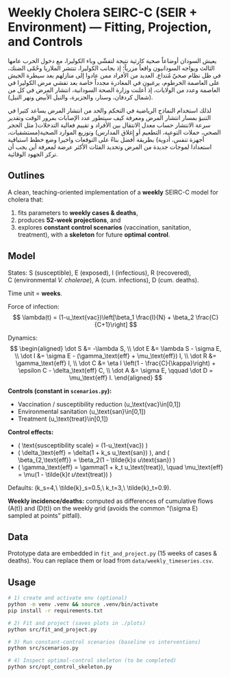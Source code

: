 # Weekly Cholera SEIRC-C (SEIR + Environment) — Fitting, Projection, and Controls

يعيش السودان أوضاعاً صحية كارثية نتيجة لتفشّي وباء الكوليرا، مع دخول الحرب عامها الثالث ويواجه السودانيون واقعاً مزرياً؛ إذ بجانب الكوليرا، تنتشر الملاريا وحُمّى الضنك، في ظل نظام صحيّ مُتداع.
العديد من الأفراد ممن عادوا إلى منازلهم بعد سيطرة الجيش على العاصمة الخرطوم، يرغبون في المغادرة مجدداً خاصة بعد تفشي مرض الكوليرا في العاصمة وعدد من الولايات، إذ أعلنت وزارة الصحة السودانية، انتشار المرض في كل من (شمال كردفان، وسنار، والجزيرة، والنيل الأبيض ونهر النيل).
 
لذلك استخدام النماذج الرياضية في التحكم والحد من انتشار المرض يساعد كثيرا في التنبؤ بمسار انتشار المرض  ومعرفة كيف سيتطور عدد الإصابات بمرور الوقت وتقدير سرعة الانتشار حساب معدل الانتقال بين الأفراد و تقييم فعالية التدخلات( مثل الحجر الصحي، حملات التوعية، التطعيم أو إغلاق المدارس) وتوزيع الموارد الصحية(مستشفيات، أجهزة تنفس، أدوية) بطريقة أفضل بناءً على التوقعات واخيرا وضع خطط استباقية استعدادا لموجات جديدة من المرض وتحديد الفئات الأكثر عرضة لمعرفة أين يجب أن تركز الجهود الوقائية.



## Outlines
A clean, teaching-oriented implementation of a **weekly** SEIRC-C model for cholera that:
1) fits parameters to **weekly cases & deaths**,
2) produces **52-week projections**, and
3) explores **constant control scenarios** (vaccination, sanitation, treatment),
with a **skeleton** for future **optimal control**.

## Model
States: S (susceptible), E (exposed), I (infectious), R (recovered),  
C (environmental *V. cholerae*), A (cum. infections), D (cum. deaths).

Time unit = **weeks**.

Force of infection:
$$
\lambda(t) = (1-u_\text{vac})\left[\beta_1 \frac{I}{N} + \beta_2 \frac{C}{C+1}\right]
$$

Dynamics:
$$
\begin{aligned}
\dot S &= -\lambda S, \\
\dot E &= \lambda S - \sigma E, \\
\dot I &= \sigma E - (\gamma_\text{eff} + \mu_\text{eff}) I, \\
\dot R &= \gamma_\text{eff} I, \\
\dot C &= \eta I \left(1 - \frac{C}{\kappa}\right) + \epsilon C - \delta_\text{eff} C, \\
\dot A &= \sigma E, \qquad
\dot D = \mu_\text{eff} I.
\end{aligned}
$$

**Controls (constant in `scenarios.py`):**
- Vaccination / susceptibility reduction \(u_\text{vac}\in[0,1]\)
- Environmental sanitation \(u_\text{san}\in[0,1]\)
- Treatment \(u_\text{treat}\in[0,1]\)

**Control effects:**
- \( \text{susceptibility scale} = (1-u_\text{vac}) \)
- \( \delta_\text{eff} = \delta(1 + k_s u_\text{san}) \), and \( \beta_{2,\text{eff}} = \beta_2(1 - \tilde{k}_s u_\text{san}) \)
- \( \gamma_\text{eff} = \gamma(1 + k_t u_\text{treat}), \quad \mu_\text{eff} = \mu(1 - \tilde{k}_t u_\text{treat}) \)

Defaults: \(k_s=4,\ \tilde{k}_s=0.5,\ k_t=3,\ \tilde{k}_t=0.9\).

**Weekly incidence/deaths:** computed as differences of cumulative flows \(A(t)\) and \(D(t)\) on the weekly grid (avoids the common “\(\sigma E\) sampled at points” pitfall).

## Data
Prototype data are embedded in `fit_and_project.py` (15 weeks of cases & deaths). You can replace them or load from `data/weekly_timeseries.csv`.

## Usage
```bash
# 1) create and activate env (optional)
python -m venv .venv && source .venv/bin/activate
pip install -r requirements.txt

# 2) Fit and project (saves plots in ./plots)
python src/fit_and_project.py

# 3) Run constant-control scenarios (baseline vs interventions)
python src/scenarios.py

# 4) Inspect optimal-control skeleton (to be completed)
python src/opt_control_skeleton.py
